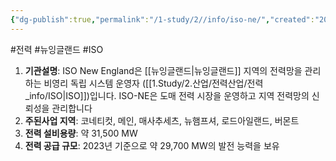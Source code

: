 ```yaml
---
{"dg-publish":true,"permalink":"/1-study/2//info/iso-ne/","created":"2024-11-20T21:02:29.227+09:00","updated":"2025-06-03T20:07:21.860+09:00"}
---
```


#전력 #뉴잉글랜드 #ISO

1. **기관설명**: ISO New England은 [[뉴잉글랜드\|뉴잉글랜드]] 지역의 전력망을 관리하는 비영리 독립 시스템 운영자 ([[1.Study/2.산업/전력산업/전력_info/ISO\|ISO]])입니다. ISO-NE은 도매 전력 시장을 운영하고 지역 전력망의 신뢰성을 관리합니다
2. **주된사업 지역**: 코네티컷, 메인, 매사추세츠, 뉴햄프셔, 로드아일랜드, 버몬트
3. **전력 설비용량**: 약 31,500 MW
4. **전력 공급 규모**: 2023년 기준으로 약 29,700 MW의 발전 능력을 보유